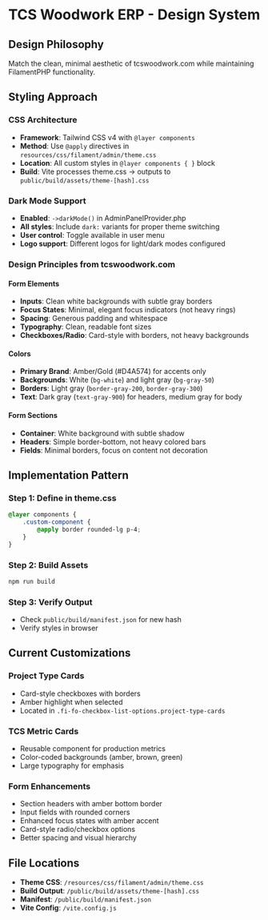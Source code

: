 # TCS Woodwork ERP - Design System

## Design Philosophy
Match the clean, minimal aesthetic of tcswoodwork.com while maintaining FilamentPHP functionality.

## Styling Approach

### CSS Architecture
- **Framework**: Tailwind CSS v4 with `@layer components`
- **Method**: Use `@apply` directives in `resources/css/filament/admin/theme.css`
- **Location**: All custom styles in `@layer components { }` block
- **Build**: Vite processes theme.css → outputs to `public/build/assets/theme-[hash].css`

### Dark Mode Support
- **Enabled**: `->darkMode()` in AdminPanelProvider.php
- **All styles**: Include `dark:` variants for proper theme switching
- **User control**: Toggle available in user menu
- **Logo support**: Different logos for light/dark modes configured

### Design Principles from tcswoodwork.com

#### Form Elements
- **Inputs**: Clean white backgrounds with subtle gray borders
- **Focus States**: Minimal, elegant focus indicators (not heavy rings)
- **Spacing**: Generous padding and whitespace
- **Typography**: Clean, readable font sizes
- **Checkboxes/Radio**: Card-style with borders, not heavy backgrounds

#### Colors
- **Primary Brand**: Amber/Gold (#D4A574) for accents only
- **Backgrounds**: White (`bg-white`) and light gray (`bg-gray-50`)
- **Borders**: Light gray (`border-gray-200`, `border-gray-300`)
- **Text**: Dark gray (`text-gray-900`) for headers, medium gray for body

#### Form Sections
- **Container**: White background with subtle shadow
- **Headers**: Simple border-bottom, not heavy colored bars
- **Fields**: Minimal borders, focus on content not decoration

## Implementation Pattern

### Step 1: Define in theme.css
```css
@layer components {
    .custom-component {
        @apply border rounded-lg p-4;
    }
}
```

### Step 2: Build Assets
```bash
npm run build
```

### Step 3: Verify Output
- Check `public/build/manifest.json` for new hash
- Verify styles in browser

## Current Customizations

### Project Type Cards
- Card-style checkboxes with borders
- Amber highlight when selected
- Located in `.fi-fo-checkbox-list-options.project-type-cards`

### TCS Metric Cards
- Reusable component for production metrics
- Color-coded backgrounds (amber, brown, green)
- Large typography for emphasis

### Form Enhancements
- Section headers with amber bottom border
- Input fields with rounded corners
- Enhanced focus states with amber accent
- Card-style radio/checkbox options
- Better spacing and visual hierarchy

## File Locations
- **Theme CSS**: `/resources/css/filament/admin/theme.css`
- **Build Output**: `/public/build/assets/theme-[hash].css`
- **Manifest**: `/public/build/manifest.json`
- **Vite Config**: `/vite.config.js`
